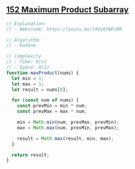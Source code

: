 ## [152 Maximum Product Subarray](https://leetcode.com/problems/maximum-product-subarray/description/)

<!-- notecardId: 1754495271470 -->

```js
// Explanation:
// - Neetcode: https://youtu.be/lXVy6YWFcRM

// Algorithm:
// - Kadane

// Complexity
// - Time: O(n)
// - Space: O(1)
function maxProduct(nums) {
  let min = 1;
  let max = 1;
  let result = nums[0];

  for (const num of nums) {
    const prevMin = min * num;
    const prevMax = max * num;

    min = Math.min(num, prevMax, prevMin);
    max = Math.max(num, prevMin, prevMax);

    result = Math.max(result, min, max);
  }

  return result;
}
```
